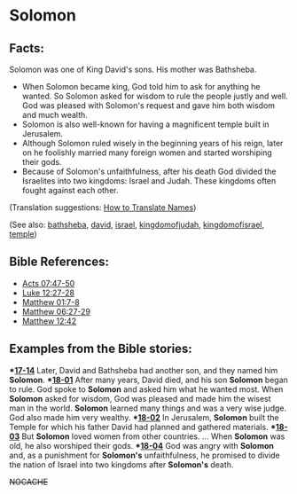 # Solomon #

## Facts: ##

Solomon was one of King David's sons. His mother was Bathsheba.

* When Solomon became king, God told him to ask for anything he wanted. So Solomon asked for wisdom to rule the people justly and well. God was pleased with Solomon's request and gave him both wisdom and much wealth.
* Solomon is also well-known for having a magnificent temple built in Jerusalem.
* Although Solomon ruled wisely in the beginning years of his reign, later on he foolishly married many foreign women and started worshiping their gods. 
* Because of Solomon's unfaithfulness, after his death God divided the Israelites into two kingdoms: Israel and Judah. These kingdoms often fought against each other.

(Translation suggestions: [How to Translate Names](https://git.door43.org/Door43/en-ta-translate-vol1/src/master/content/translate_names.md))

(See also: [bathsheba](../other/bathsheba.md), [david](../other/david.md), [israel](../other/israel.md), [kingdomofjudah](../other/kingdomofjudah.md), [kingdomofisrael](../other/kingdomofisrael.md), [temple](../kt/temple.md))

## Bible References: ##

* [Acts 07:47-50](https://door43.org/en/bible/notes/act/07/47)
* [Luke 12:27-28](https://door43.org/en/bible/notes/luk/12/27)
* [Matthew 01:7-8](https://door43.org/en/bible/notes/mat/01/07)
* [Matthew 06:27-29](https://door43.org/en/bible/notes/mat/06/27)
* [Matthew 12:42](https://door43.org/en/bible/notes/mat/12/42)

## Examples from the Bible stories: ##

  __*[17-14](https://door43.org/en/obs/notes/frames/17-14)__ Later,  David and Bathsheba had another son, and they named him __Solomon__.
  __*[18-01](https://door43.org/en/obs/notes/frames/18-01)__ After many years, David died, and his son __Solomon__ began to rule. God spoke to __Solomon__ and asked him what he wanted most. When __Solomon__ asked for wisdom, God was pleased and made him the wisest man in the world. __Solomon__ learned many things and was a very wise judge. God also made him very wealthy.
  __*[18-02](https://door43.org/en/obs/notes/frames/18-02)__ In Jerusalem, __Solomon__ built the Temple for which his father David had planned and gathered materials.
  __*[18-03](https://door43.org/en/obs/notes/frames/18-03)__ But __Solomon__ loved women from other countries. ... When __Solomon__ was old, he also worshiped their gods.
  __*[18-04](https://door43.org/en/obs/notes/frames/18-04)__ God was angry with __Solomon__ and, as a punishment for __Solomon's__ unfaithfulness, he promised to divide the nation of Israel into two kingdoms after __Solomon's__ death.



~~NOCACHE~~
